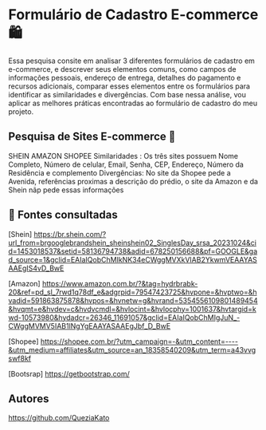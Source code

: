  # Formulário de Cadastro E-commerce 🛍️
  Essa pesquisa consite em analisar 3 diferentes formulários de cadastro em e-commerce, e descrever seus elementos comuns, como campos de informações pessoais, endereço de entrega, detalhes do pagamento e recursos adicionais, comparar esses elementos entre os formulários para identificar as similaridades e divergências. Com base nessa análise, vou aplicar as melhores práticas encontradas ao formulário de cadastro do meu projeto.
  ## Pesquisa de Sites E-commerce 🔎
  SHEIN
  AMAZON
  SHOPEE
  Similaridades : Os três sites possuem Nome Completo, Número de celular, Email, Senha, CEP, Endereço, Número da Residência e complemento
  Divergências: No site da Shopee pede a Avenida, referências proximas a descrição do prédio, o site da Amazon e da Shein nãp pede essas informações 
 ## 📄 Fontes consultadas
 [Shein] https://br.shein.com/?url_from=brgooglebrandshein_sheinshein02_SinglesDay_srsa_20231024&cid=1453018537&setid=58136794738&adid=678250156688&pf=GOOGLE&gad_source=1&gclid=EAIaIQobChMIkNK34eCWggMVXkVIAB2YkwmVEAAYASAAEgIS4vD_BwE

  [Amazon] https://www.amazon.com.br/?&tag=hydrbrabk-20&ref=pd_sl_7rwd1q78df_e&adgrpid=79547423725&hvpone=&hvptwo=&hvadid=591863875878&hvpos=&hvnetw=g&hvrand=5354556109801489454&hvqmt=e&hvdev=c&hvdvcmdl=&hvlocint=&hvlocphy=1001637&hvtargid=kwd-10573980&hydadcr=26346_11691057&gclid=EAIaIQobChMIgJuN_-CWggMVMV5IAB1lNgYgEAAYASAAEgJbf_D_BwE

  [Shopee] https://shopee.com.br/?utm_campaign=-&utm_content=----&utm_medium=affiliates&utm_source=an_18358540209&utm_term=a43vvgswf8kf

  [Bootsrap] https://getbootstrap.com/

  ## Autores
https://github.com/QueziaKato
 
